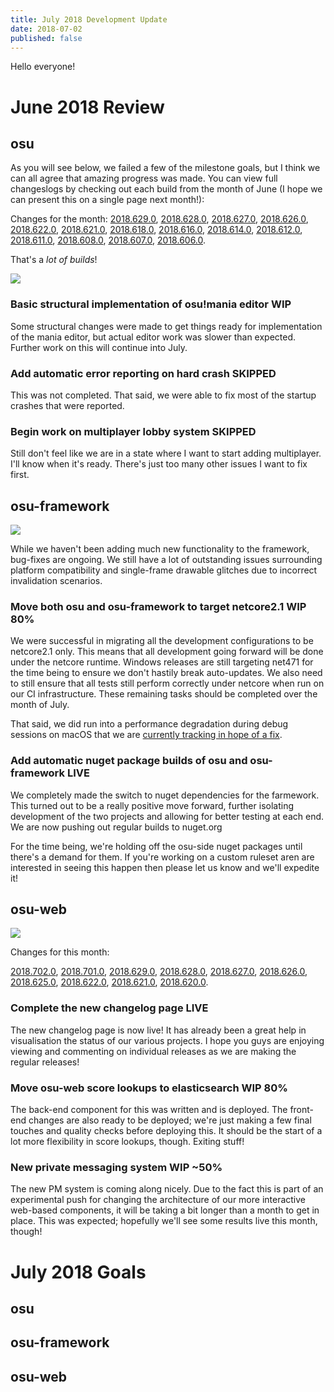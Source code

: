 ```yaml
---
title: July 2018 Development Update
date: 2018-07-02
published: false
---
```


Hello everyone!

# June 2018 Review

## osu

As you will see below, we failed a few of the milestone goals, but I think we can all agree that amazing progress was made. You can view full changeslogs by checking out each build from the month of June (I hope we can present this on a single page next month!):

Changes for the month: [2018.629.0](https://osu.ppy.sh/home/changelog/lazer/2018.629.0), 
[2018.628.0](https://osu.ppy.sh/home/changelog/lazer/2018.628.0), 
[2018.627.0](https://osu.ppy.sh/home/changelog/lazer/2018.627.0), 
[2018.626.0](https://osu.ppy.sh/home/changelog/lazer/2018.626.0), 
[2018.622.0](https://osu.ppy.sh/home/changelog/lazer/2018.622.0), 
[2018.621.0](https://osu.ppy.sh/home/changelog/lazer/2018.621.0), 
[2018.618.0](https://osu.ppy.sh/home/changelog/lazer/2018.618.0), 
[2018.616.0](https://osu.ppy.sh/home/changelog/lazer/2018.616.0), 
[2018.614.0](https://osu.ppy.sh/home/changelog/lazer/2018.614.0), 
[2018.612.0](https://osu.ppy.sh/home/changelog/lazer/2018.612.0), 
[2018.611.0](https://osu.ppy.sh/home/changelog/lazer/2018.611.0), 
[2018.608.0](https://osu.ppy.sh/home/changelog/lazer/2018.608.0), 
[2018.607.0](https://osu.ppy.sh/home/changelog/lazer/2018.607.0), 
[2018.606.0](https://osu.ppy.sh/home/changelog/lazer/2018.606.0).

That's a *lot of builds*!

![](https://puu.sh/AP8On/28fda5d5c6.png)

### Basic structural implementation of osu!mania editor **WIP**

Some structural changes were made to get things ready for implementation of the mania editor, but actual editor work was slower than expected. Further work on this will continue into July.

### Add automatic error reporting on hard crash **SKIPPED**

This was not completed. That said, we were able to fix most of the startup crashes that were reported.

### Begin work on multiplayer lobby system **SKIPPED**

Still don't feel like we are in a state where I want to start adding multiplayer. I'll know when it's ready. There's just too many other issues I want to fix first.

## osu-framework

![](https://puu.sh/AP8OC/ad3335747a.png)

While we haven't been adding much new functionality to the framework, bug-fixes are ongoing. We still have a lot of outstanding issues surrounding platform compatibility and single-frame drawable glitches due to incorrect invalidation scenarios.

### Move both osu and osu-framework to target netcore2.1 **WIP 80%**

We were successful in migrating all the development configurations to be netcore2.1 only. This means that all development going forward will be done under the netcore runtime. Windows releases are still targeting net471 for the time being to ensure we don't hastily break auto-updates. We also need to still ensure that all tests still perform correctly under netcore when run on our CI infrastructure. These remaining tasks should be completed over the month of July.

That said, we did run into a performance degradation during debug sessions on macOS that we are [currently tracking in hope of a fix](https://github.com/ppy/osu-framework/issues/1664).

### Add automatic nuget package builds of osu and osu-framework **LIVE**

We completely made the switch to nuget dependencies for the farmework. This turned out to be a really positive move forward, further isolating development of the two projects and allowing for better testing at each end. We are now pushing out regular builds to nuget.org

For the time being, we're holding off the osu-side nuget packages until there's a demand for them. If you're working on a custom ruleset aren are interested in seeing this happen then please let us know and we'll expedite it!


## osu-web

![](https://puu.sh/AP8OO/47edec9cb1.png)

Changes for this month:

[2018.702.0](https://osu.ppy.sh/home/changelog/web/2018.702.0), 
[2018.701.0](https://osu.ppy.sh/home/changelog/web/2018.701.0), 
[2018.629.0](https://osu.ppy.sh/home/changelog/web/2018.629.0), 
[2018.628.0](https://osu.ppy.sh/home/changelog/web/2018.628.0), 
[2018.627.0](https://osu.ppy.sh/home/changelog/web/2018.627.0), 
[2018.626.0](https://osu.ppy.sh/home/changelog/web/2018.626.0), 
[2018.625.0](https://osu.ppy.sh/home/changelog/web/2018.625.0), 
[2018.622.0](https://osu.ppy.sh/home/changelog/web/2018.622.0), 
[2018.621.0](https://osu.ppy.sh/home/changelog/web/2018.621.0), 
[2018.620.0](https://osu.ppy.sh/home/changelog/web/2018.620.0).

### Complete the new changelog page **LIVE**

The new changelog page is now live! It has already been a great help in visualisation the status of our various projects. I hope you guys are enjoying viewing and commenting on individual releases as we are making the regular releases!

### Move osu-web score lookups to elasticsearch **WIP 80%**

The back-end component for this was written and is deployed. The front-end changes are also ready to be deployed; we're just making a few final touches and quality checks before deploying this. It should be the start of a lot more flexibility in score lookups, though. Exiting stuff!

### New private messaging system **WIP ~50%**

The new PM system is coming along nicely. Due to the fact this is part of an experimental push for changing the architecture of our more interactive web-based components, it will be taking a bit longer than a month to get in place. This was expected; hopefully we'll see some results live this month, though!

# July 2018 Goals

## osu



## osu-framework



## osu-web



